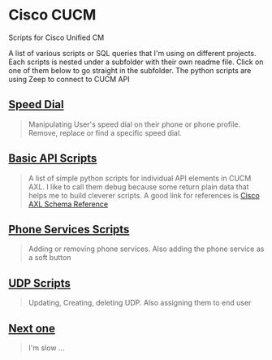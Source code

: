 # Cisco CUCM
Scripts for Cisco Unified CM

A list of various scripts or SQL queries that I'm using on different projects. Each scripts is nested under a subfolder with their own readme file.
Click on one of them below to go straight in the subfolder.
The python scripts are using Zeep to connect to CUCM API

## [Speed Dial](Speed_Dial)
>Manipulating User's speed dial on their phone or phone profile. Remove, replace or find a specific speed dial.

## [Basic API Scripts](Basic)
>A list of simple python scripts for individual API elements in CUCM AXL. I like to call them debug because some return plain data that helps me to build cleverer scripts. A good link for references is [Cisco  AXL Schema Reference](https://developer.cisco.com/docs/axl-schema-reference/)

## [Phone Services Scripts](Phone_Services)
>Adding or removing phone services. Also adding the phone service as a soft button

## [UDP Scripts](UDP)
>Updating, Creating, deleting UDP. Also assigning them to end user

## [Next one](https://github.com/lpdescamps)
>I'm slow ...
